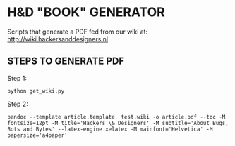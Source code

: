 H&D "BOOK" GENERATOR
====================

Scripts that generate a PDF fed from our wiki at: http://wiki.hackersanddesigners.nl

STEPS TO GENERATE PDF
---------------------

Step 1:
```
python get_wiki.py 
```

Step 2:
```
pandoc --template article.template  test.wiki -o article.pdf --toc -M fontsize=12pt -M title='Hackers \& Designers' -M subtitle='About Bugs, Bots and Bytes' --latex-engine xelatex -M mainfont='Helvetica' -M papersize='a4paper'
```
